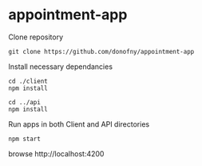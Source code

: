 # appointment-app
Clone repository
```
git clone https://github.com/donofny/appointment-app
```

Install necessary dependancies
```
cd ./client
npm install

cd ../api
npm install
```

Run apps in both Client and API directories
```
npm start
```

browse http://localhost:4200
